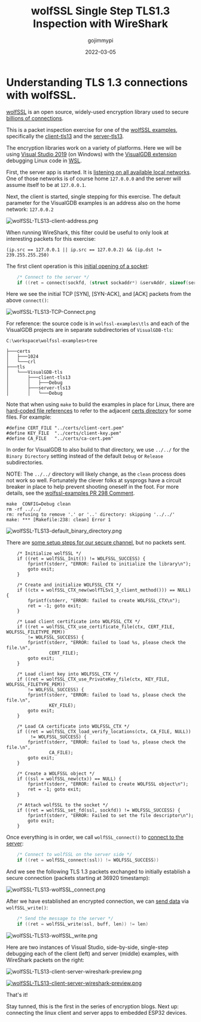 ﻿---
layout: post
title: "wolfSSL Single Step TLS1.3 Inspection with WireShark"
date: '2022-03-05'
author: gojimmypi
tags:
- WireShark
- wolfSSL
- WSL
- GDB
---

# Understanding TLS 1.3 connections with wolfSSL.

[wolfSSL](https://www.wolfssl.com/) is an open source, widely-used encryption library used to secure [billions of connections](https://www.wolfssl.com/docs/case-studies/#:~:text=Through%20use%20in%20games%2C%20databases,wolfSSL%20products%20are%20being%20used.).

This is a packet inspection exercise for one of the [wolfSSL examples](https://github.com/wolfSSL/wolfssl-examples), 
specifically the [client-tls13](https://github.com/wolfSSL/wolfssl-examples/blob/master/tls/client-tls13.c) 
and the [server-tls13](https://github.com/wolfSSL/wolfssl-examples/blob/master/tls/server-tls13.c).

The encryption libraries work on a variety of platforms. Here we will be using [Visual Studio 2019](https://visualstudio.microsoft.com/vs/older-downloads/) 
(on Windows) with the [VisualGDB extension](https://visualgdb.com/) debugging Linux code in [WSL](https://docs.microsoft.com/en-us/windows/wsl/).

First, the server app is started. It is [listening on all available local networks](https://github.com/wolfSSL/wolfssl-examples/blob/c85c7a115297f4ab60baab3ea56ea077d01dc1d9/tls/server-tls13.c#L167). 
One of those networks is of course home `127.0.0.0` and the server will assume itself to be at `127.0.0.1`.

Next, the client is started, single stepping for this exercise. The default parameter for the VisualGDB examples is an address also on the home network: `127.0.0.2`

![wolfSSL-TLS13-client-address.png](../images/wolfSSL-TLS13-client-address.png)

When running WireShark, this filter could be useful to only look at interesting packets for this exercise:

```
(ip.src == 127.0.0.1 || ip.src == 127.0.0.2) && (ip.dst != 239.255.255.250)
```

The first client operation is this [initial opening of a socket](https://github.com/wolfSSL/wolfssl-examples/blob/c85c7a115297f4ab60baab3ea56ea077d01dc1d9/tls/client-tls13.c#L155):
```c
    /* Connect to the server */
    if ((ret = connect(sockfd, (struct sockaddr*) &servAddr, sizeof(servAddr))) == -1) {
```

Here we see the initial TCP [SYN], [SYN-ACK], and [ACK] packets from the above `connect()`:

![wolfSSL-TLS13-TCP-Connect.png](../images/wolfSSL-TLS13-TCP-Connect.png)


For reference: the source code is in `wolfssl-examples\tls` and each of the VisualGDB projects are in separate subdirectories of `VisualGDB-tls`:

```
C:\workspace\wolfssl-examples>tree

├───certs
│   ├───1024
│   └───crl
├───tls
│   └───VisualGDB-tls
│       ├───client-tls13
│       │   ├───Debug
│       ├───server-tls13
│       │   └───Debug
```

Note that when using `make` to build the examples in place for Linux, there are [hard-coded file references](https://github.com/wolfSSL/wolfssl-examples/blob/c85c7a115297f4ab60baab3ea56ea077d01dc1d9/tls/client-tls13.c#L41) to refer to the adjacent [certs directory](https://github.com/wolfSSL/wolfssl-examples/tree/master/certs)
for some files. For example:

```
#define CERT_FILE "../certs/client-cert.pem"
#define KEY_FILE  "../certs/client-key.pem"
#define CA_FILE   "../certs/ca-cert.pem"
```

In order for VisualGDB to also build to that directory, we use `../../` for the `Binary Directory` setting instead of the default `Debug` or `Release` subdirectories.

NOTE: The `../../` directory will likely change, as the `clean` process does not work so well. Fortunately the clever folks at sysprogs
have a circuit breaker in place to help prevent shooting oneself in the foot. For more details, see the [wolfssl-examples PR 298 Comment](https://github.com/wolfSSL/wolfssl-examples/pull/298#issuecomment-1059811845).

```
make  CONFIG=Debug clean
rm -rf ../../
rm: refusing to remove '.' or '..' directory: skipping '../../'
make: *** [Makefile:238: clean] Error 1
```


![wolfSSL-TLS13-default_binary_directory.png](../images/wolfSSL-TLS13-default_binary_directory.png)


There are [some setup steps for our secure channel](https://github.com/wolfSSL/wolfssl-examples/blob/c85c7a115297f4ab60baab3ea56ea077d01dc1d9/tls/client-tls13.c#L168), but no packets sent.

```
    /* Initialize wolfSSL */
    if ((ret = wolfSSL_Init()) != WOLFSSL_SUCCESS) {
        fprintf(stderr, "ERROR: Failed to initialize the library\n");
        goto exit;
    }

    /* Create and initialize WOLFSSL_CTX */
    if ((ctx = wolfSSL_CTX_new(wolfTLSv1_3_client_method())) == NULL) {
        fprintf(stderr, "ERROR: failed to create WOLFSSL_CTX\n");
        ret = -1; goto exit;
    }

    /* Load client certificate into WOLFSSL_CTX */
    if ((ret = wolfSSL_CTX_use_certificate_file(ctx, CERT_FILE, WOLFSSL_FILETYPE_PEM))
        != WOLFSSL_SUCCESS) {
        fprintf(stderr, "ERROR: failed to load %s, please check the file.\n",
                CERT_FILE);
        goto exit;
    }

    /* Load client key into WOLFSSL_CTX */
    if ((ret = wolfSSL_CTX_use_PrivateKey_file(ctx, KEY_FILE, WOLFSSL_FILETYPE_PEM))
        != WOLFSSL_SUCCESS) {
        fprintf(stderr, "ERROR: failed to load %s, please check the file.\n",
                KEY_FILE);
        goto exit;
    }

    /* Load CA certificate into WOLFSSL_CTX */
    if ((ret = wolfSSL_CTX_load_verify_locations(ctx, CA_FILE, NULL))
         != WOLFSSL_SUCCESS) {
        fprintf(stderr, "ERROR: failed to load %s, please check the file.\n",
                CA_FILE);
        goto exit;
    }

    /* Create a WOLFSSL object */
    if ((ssl = wolfSSL_new(ctx)) == NULL) {
        fprintf(stderr, "ERROR: failed to create WOLFSSL object\n");
        ret = -1; goto exit;
    }

    /* Attach wolfSSL to the socket */
    if ((ret = wolfSSL_set_fd(ssl, sockfd)) != WOLFSSL_SUCCESS) {
        fprintf(stderr, "ERROR: Failed to set the file descriptor\n");
        goto exit;
    }
```

Once everything is in order, we call `wolfSSL_connect()` to [connect to the server](https://github.com/wolfSSL/wolfssl-examples/blob/c85c7a115297f4ab60baab3ea56ea077d01dc1d9/tls/client-tls13.c#L226):

```c
    /* Connect to wolfSSL on the server side */
    if ((ret = wolfSSL_connect(ssl)) != WOLFSSL_SUCCESS))
```   

And we see the following TLS 1.3 packets exchanged to initially establish a secure connection 
(packets starting at 36920 timestamp):

![wolfSSL-TLS13-wolfSSL_connect.png](../images/wolfSSL-TLS13-wolfSSL_connect.png)

After we have established an encrypted connection, we can [send data](https://github.com/wolfSSL/wolfssl-examples/blob/c85c7a115297f4ab60baab3ea56ea077d01dc1d9/tls/client-tls13.c#L245) via `wolfSSL_write()`:

```c
    /* Send the message to the server */
    if ((ret = wolfSSL_write(ssl, buff, len)) != len)
 ```

 ![wolfSSL-TLS13-wolfSSL_write.png](../images/wolfSSL-TLS13-wolfSSL_write.png)

 Here are two instances of Visual Studio, side-by-side, single-step debugging each of the client (left) and server (middle) examples, with WireShark packets on the right:

 ![wolfSSL-TLS13-client-server-wireshark-preview.png](../images/wolfSSL-TLS13-client-server-wireshark-preview.png)

 [![wolfSSL-TLS13-client-server-wireshark-preview.png](../images/wolfSSL-TLS13-client-server-wireshark-preview.png)](../images/wolfSSL-TLS13-client-server-wireshark.png)



That's it!

Stay tunned, this is the first in the series of encryption blogs. Next up: connecting the linux
client and server apps to embedded ESP32 devices.

